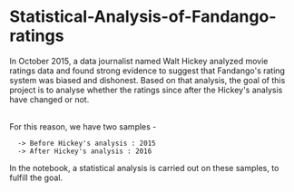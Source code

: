 # Statistical-Analysis-of-Fandango-ratings
In October 2015, a data journalist named Walt Hickey analyzed movie ratings data and found strong evidence to suggest that Fandango's rating system was biased and dishonest. 
Based on that analysis, the goal of this project is to analyse whether the ratings since after the Hickey's analysis have changed or not. <br><br>

For this reason, we have two samples - 

      -> Before Hickey's analysis : 2015
      -> After Hickey's analysis : 2016

In the notebook, a statistical analysis is carried out on these samples, to fulfill the goal.

